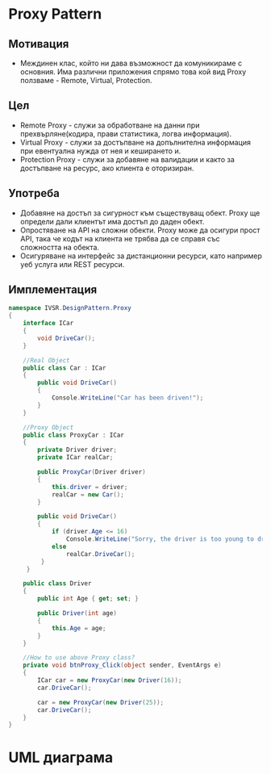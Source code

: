 # Proxy Pattern
## Мотивация
* Междинен клас, който ни дава възможност да комуникираме с основния. Има различни приложения спрямо това кой вид Proxy ползваме - Remote, Virtual, Protection.

## Цел
* Remote Proxy - служи за обработване на данни при прехвърляне(кодира, прави статистика, логва информация).
* Virtual Proxy - служи за достъпване на допълнителна информация при евентуална нужда от нея и кеширането и.
* Protection Proxy - служи за добавяне на валидации и както за достъпване на ресурс, ако клиента е оторизиран.

## Употреба
* Добавяне на достъп за сигурност към съществуващ обект. Proxy ще определи дали клиентът има достъп до даден обект.
* Опростяване на API на сложни обекти. Proxy може да осигури прост API, така че кодът на клиента не трябва да се справя със сложността на обекта.
* Осигуряване на интерфейс за дистанционни ресурси, като например уеб услуга или REST ресурси.

## Имплементация
```c#
namespace IVSR.DesignPattern.Proxy
{
    interface ICar
    {
        void DriveCar();
    }

    //Real Object 
    public class Car : ICar
    {
        public void DriveCar()
        {
            Console.WriteLine("Car has been driven!");
        }
    }

    //Proxy Object
    public class ProxyCar : ICar
    {
        private Driver driver;
        private ICar realCar;

        public ProxyCar(Driver driver)
        {
            this.driver = driver;
            realCar = new Car();
        }

        public void DriveCar()
        {
            if (driver.Age <= 16)
                Console.WriteLine("Sorry, the driver is too young to drive.");
            else
                realCar.DriveCar();
         }
     }

    public class Driver
    {
        public int Age { get; set; }

        public Driver(int age)
        {
            this.Age = age;
        }
    }

    //How to use above Proxy class? 
    private void btnProxy_Click(object sender, EventArgs e)
    {
        ICar car = new ProxyCar(new Driver(16));
        car.DriveCar();

        car = new ProxyCar(new Driver(25));
        car.DriveCar();
    }
}
```

# UML диаграма
[](https://en.wikipedia.org/wiki/Proxy_pattern#/media/File:Proxy_pattern_diagram.svg)
